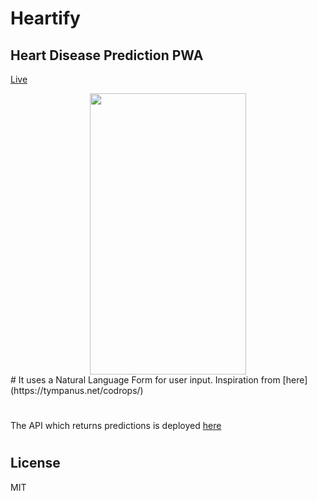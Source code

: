 # Heartify
## Heart Disease Prediction PWA

[Live](https://heartify.netlify.com)

<center>
	<img src="demo.gif" height="450" width="250">
</center>
#
It uses a Natural Language Form for user input. Inspiration from [here](https://tympanus.net/codrops/)


#
The API which returns predictions is deployed [here](https://heartapi.herokuapp.com)
#
## License
MIT
